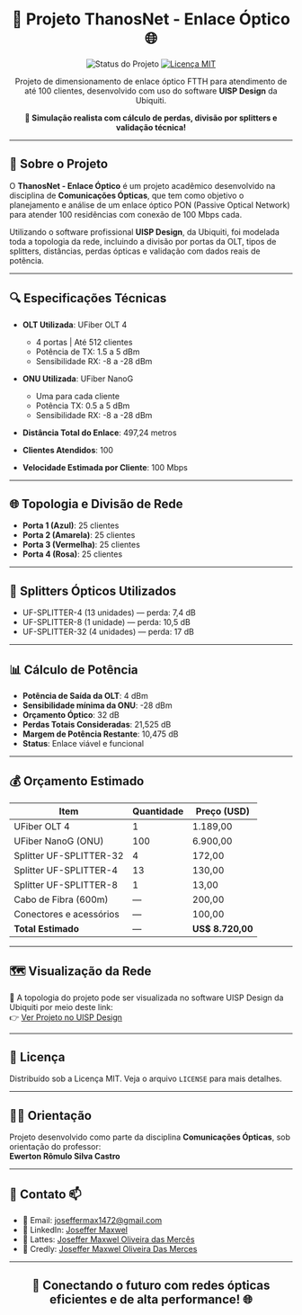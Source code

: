 <h1 align="center">🔌 Projeto ThanosNet - Enlace Óptico 🌐</h1>

<p align="center">
  <img src="https://img.shields.io/badge/Status-Concluído-brightgreen.svg" alt="Status do Projeto">
  <a href="https://opensource.org/licenses/MIT">
    <img src="https://img.shields.io/badge/License-MIT-blue.svg" alt="Licença MIT">
  </a>
</p>

<p align="center">
  Projeto de dimensionamento de enlace óptico FTTH para atendimento de até 100 clientes, 
  desenvolvido com uso do software <strong>UISP Design</strong> da Ubiquiti.
</p>

<p align="center">
  <strong>📡 Simulação realista com cálculo de perdas, divisão por splitters e validação técnica!</strong>
</p>

---

## 📝 Sobre o Projeto

O **ThanosNet - Enlace Óptico** é um projeto acadêmico desenvolvido na disciplina de **Comunicações Ópticas**, que tem como objetivo o planejamento e análise de um enlace óptico PON (Passive Optical Network) para atender 100 residências com conexão de 100 Mbps cada.

Utilizando o software profissional **UISP Design**, da Ubiquiti, foi modelada toda a topologia da rede, incluindo a divisão por portas da OLT, tipos de splitters, distâncias, perdas ópticas e validação com dados reais de potência.

---

## 🔍 Especificações Técnicas

- **OLT Utilizada**: UFiber OLT 4  
  - 4 portas | Até 512 clientes  
  - Potência de TX: 1.5 a 5 dBm  
  - Sensibilidade RX: -8 a -28 dBm  

- **ONU Utilizada**: UFiber NanoG  
  - Uma para cada cliente  
  - Potência TX: 0.5 a 5 dBm  
  - Sensibilidade RX: -8 a -28 dBm  

- **Distância Total do Enlace**: 497,24 metros  
- **Clientes Atendidos**: 100  
- **Velocidade Estimada por Cliente**: 100 Mbps  

---

## 🌐 Topologia e Divisão de Rede

- **Porta 1 (Azul)**: 25 clientes  
- **Porta 2 (Amarela)**: 25 clientes  
- **Porta 3 (Vermelha)**: 25 clientes  
- **Porta 4 (Rosa)**: 25 clientes  

---

## 🔧 Splitters Ópticos Utilizados

- UF-SPLITTER-4 (13 unidades) — perda: 7,4 dB  
- UF-SPLITTER-8 (1 unidade) — perda: 10,5 dB  
- UF-SPLITTER-32 (4 unidades) — perda: 17 dB  

---

## 📊 Cálculo de Potência

- **Potência de Saída da OLT**: 4 dBm  
- **Sensibilidade mínima da ONU**: -28 dBm  
- **Orçamento Óptico**: 32 dB  
- **Perdas Totais Consideradas**: 21,525 dB  
- **Margem de Potência Restante**: 10,475 dB  
- **Status**: Enlace viável e funcional 

---

## 💰 Orçamento Estimado

| Item                        | Quantidade | Preço (USD)   |
|-----------------------------|------------|---------------|
| UFiber OLT 4                | 1          | 1.189,00      |
| UFiber NanoG (ONU)          | 100        | 6.900,00      |
| Splitter UF-SPLITTER-32     | 4          | 172,00        |
| Splitter UF-SPLITTER-4      | 13         | 130,00        |
| Splitter UF-SPLITTER-8      | 1          | 13,00         |
| Cabo de Fibra (600m)        | —          | 200,00        |
| Conectores e acessórios     | —          | 100,00        |
| **Total Estimado**          | —          | **US$ 8.720,00** |

---

## 🗺️ Visualização da Rede

🔗 A topologia do projeto pode ser visualizada no software UISP Design da Ubiquiti por meio deste link:  
👉 [Ver Projeto no UISP Design](https://ispdesign.ui.com/#p=5032504141a94c8db7ad25ad89b1ae37)

---


## 📜 Licença

Distribuído sob a Licença MIT. Veja o arquivo `LICENSE` para mais detalhes.

---

## 👨‍🏫 Orientação

Projeto desenvolvido como parte da disciplina **Comunicações Ópticas**, sob orientação do professor:  
**Ewerton Rômulo Silva Castro**

---

## 📧 Contato 📫

- 📧 Email: [joseffermax1472@gmail.com](mailto:joseffermax1472@gmail.com)  
- 💼 LinkedIn: [Joseffer Maxwel](https://www.linkedin.com/in/joseffer-maxwel-4309ab243)  
- 🧠 Lattes: [Joseffer Maxwel Oliveira das Mercês](http://lattes.cnpq.br/2695955591585329)  
- 🏅 Credly: [Joseffer Maxwel Oliveira Das Merces](www.credly.com/users/joseffer-maxwel)

---

<h2 align="center">🚀 Conectando o futuro com redes ópticas eficientes e de alta performance! 🌐</h2>
